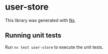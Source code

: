 # user-store

This library was generated with [Nx](https://nx.dev).

## Running unit tests

Run `nx test user-store` to execute the unit tests.
